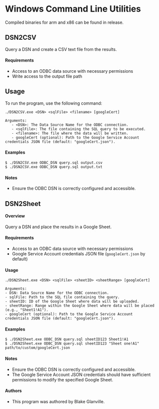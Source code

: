 # Windows Command Line Utilities
Compiled binaries for arm and x86 can be found in release.
## DSN2CSV

Query a DSN and create a CSV text file from the results.

#### Requirements

- Access to an ODBC data source with necessary permissions
- Write access to the output file path

## Usage

To run the program, use the following command:

```
./DSN2CSV.exe <DSN> <sqlFile> <filename> [googleCert]

Arguments:
   - <DSN>: The Data Source Name for the ODBC connection.
   - <sqlFile>: The file containing the SQL query to be executed.
   - <filename>: The file where the data will be written.
   - googleCert (optional): Path to the Google Service Account credentials JSON file (default: "googleCert.json").
```
#### Examples

```
$ ./DSN2CSV.exe ODBC_DSN query.sql output.csv
$ ./DSN2CSV.exe ODBC_DSN query.sql output.txt
```

#### Notes

- Ensure the ODBC DSN is correctly configured and accessible.

## DSN2Sheet

#### Overview

Query a DSN and place the results in a Google Sheet.

#### Requirements

- Access to an ODBC data source with necessary permissions
- Google Service Account credentials JSON file (`googleCert.json` by default)

#### Usage

```
./DSN2Sheet.exe <DSN> <sqlFile> <sheetID> <sheetRange> [googleCert]

Arguments:
- DSN: Data Source Name for the ODBC connection.
- sqlFile: Path to the SQL file containing the query.
- sheetID: ID of the Google Sheet where data will be uploaded.
- sheetRange: Range within the Google Sheet where data will be placed (e.g., "Sheet1!A1").
- googleCert (optional): Path to the Google Service Account credentials JSON file (default: "googleCert.json").
```

#### Examples

```
$ ./DSN2Sheet.exe ODBC_DSN query.sql sheetID123 Sheet1!A1
$ ./DSN2Sheet.exe ODBC_DSN query.sql sheetID123 "Sheet one!A1" path/to/custom/googleCert.json
```

#### Notes

- Ensure the ODBC DSN is correctly configured and accessible.
- The Google Service Account JSON credentials should have sufficient permissions to modify the specified Google Sheet.

#### Authors

- This program was authored by Blake Glanville.

